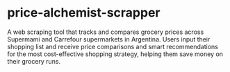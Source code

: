 # price-alchemist-scrapper
A web scraping tool that tracks and compares grocery prices across Supermami and Carrefour supermarkets in Argentina. Users input their shopping list and receive price comparisons and smart recommendations for the most cost-effective shopping strategy, helping them save money on their grocery runs.
